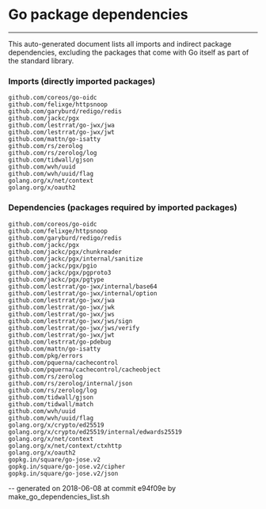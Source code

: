 # Go package dependencies
-------------------------

This auto-generated document lists all imports and indirect package dependencies, excluding the packages that come with Go itself as part of the standard library.

### Imports (directly imported packages)

	github.com/coreos/go-oidc
	github.com/felixge/httpsnoop
	github.com/garyburd/redigo/redis
	github.com/jackc/pgx
	github.com/lestrrat/go-jwx/jwa
	github.com/lestrrat/go-jwx/jwt
	github.com/mattn/go-isatty
	github.com/rs/zerolog
	github.com/rs/zerolog/log
	github.com/tidwall/gjson
	github.com/wvh/uuid
	github.com/wvh/uuid/flag
	golang.org/x/net/context
	golang.org/x/oauth2

### Dependencies (packages required by imported packages)

	github.com/coreos/go-oidc
	github.com/felixge/httpsnoop
	github.com/garyburd/redigo/redis
	github.com/jackc/pgx
	github.com/jackc/pgx/chunkreader
	github.com/jackc/pgx/internal/sanitize
	github.com/jackc/pgx/pgio
	github.com/jackc/pgx/pgproto3
	github.com/jackc/pgx/pgtype
	github.com/lestrrat/go-jwx/internal/base64
	github.com/lestrrat/go-jwx/internal/option
	github.com/lestrrat/go-jwx/jwa
	github.com/lestrrat/go-jwx/jwk
	github.com/lestrrat/go-jwx/jws
	github.com/lestrrat/go-jwx/jws/sign
	github.com/lestrrat/go-jwx/jws/verify
	github.com/lestrrat/go-jwx/jwt
	github.com/lestrrat/go-pdebug
	github.com/mattn/go-isatty
	github.com/pkg/errors
	github.com/pquerna/cachecontrol
	github.com/pquerna/cachecontrol/cacheobject
	github.com/rs/zerolog
	github.com/rs/zerolog/internal/json
	github.com/rs/zerolog/log
	github.com/tidwall/gjson
	github.com/tidwall/match
	github.com/wvh/uuid
	github.com/wvh/uuid/flag
	golang.org/x/crypto/ed25519
	golang.org/x/crypto/ed25519/internal/edwards25519
	golang.org/x/net/context
	golang.org/x/net/context/ctxhttp
	golang.org/x/oauth2
	gopkg.in/square/go-jose.v2
	gopkg.in/square/go-jose.v2/cipher
	gopkg.in/square/go-jose.v2/json

-- 
generated on 2018-06-08 at commit e94f09e by make_go_dependencies_list.sh
